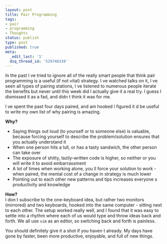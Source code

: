 ```yaml
---
layout: post
title: Pair Programming
tags:
- pair
- programming
- Thoughts
status: publish
type: post
published: true
meta:
  _edit_last: '1'
  dsq_thread_id: '529746338'
---
```

In the past I ve tried to ignore all of the really smart people that think pair programming is a useful (if not vital) strategy. I ve watched talks on it, I ve seen all types of pairing stations, I ve listened to numerous people iterate the benefits   but never until this week did I actually give it a real try. I guess I dismissed it as a fad, and didn t think it was for me.

I ve spent the past four days paired, and am hooked   I figured it d be useful to write my own list of why pairing is amazing.

<strong>Why?</strong>
<ul>
	<li>Saying things out loud (to yourself or to someone else) is valuable, because forcing yourself to describe the problem/solution ensures that you actually understand it</li>
	<li>When one person hits a lull, or has a tasty sandwich, the other person can take over</li>
	<li>The exposure of shitty, lazily-written code is higher, so neither or you will write it to avoid embarrassment</li>
	<li>A lot of times when working alone, you ll force your solution to work - when paired, the mental cost of a change in strategy is much lower</li>
	<li>Pointing out to each other new patterns and tips increases everyone s productivity and knowledge</li>
</ul>
<div><strong>How?</strong></div>
I don t subscribe to the one-keyboard idea, but rather two monitors (mirrored) and two keyboards, hooked into the same computer - sitting next to each other. The setup worked really well, and I found that it was easy to settle into a rhythm where each of us would type and throw ideas back and forth. We all use <code>vim</code> as an editor, so switching back and forth is painless.

You should definitely give it a shot if you haven t already. My days have gone by faster, been more productive, enjoyable, and full of new things.
